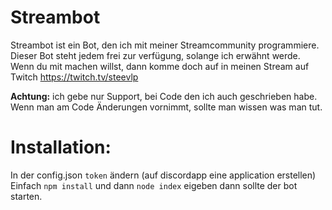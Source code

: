 # Streambot
Streambot ist ein Bot, den ich mit meiner Streamcommunity programmiere.
Dieser Bot steht jedem frei zur verfügung, solange ich erwähnt werde.
Wenn du mit machen willst, dann komme doch auf in meinen Stream auf Twitch https://twitch.tv/steevlp

**Achtung:** ich gebe nur Support, bei Code den ich auch geschrieben habe. 
Wenn man am Code Änderungen vornimmt, sollte man wissen was man tut.

# Installation:
In der config.json `token` ändern (auf discordapp eine application erstellen)
Einfach `npm install` und dann `node index` eigeben dann sollte der bot starten.
